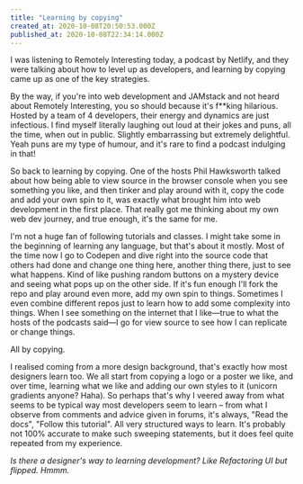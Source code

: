 ```yaml
---
title: "Learning by copying"
created_at: 2020-10-08T20:50:53.000Z
published_at: 2020-10-08T22:34:14.000Z
---
```

I was listening to Remotely Interesting today, a podcast by Netlify, and they were talking about how to level up as developers, and learning by copying came up as one of the key strategies. 

By the way, if you're into web development and JAMstack and not heard about Remotely Interesting, you so should because it's f\*\*king hilarious. Hosted by a team of 4 developers, their energy and dynamics are just infectious. I find myself literally laughing out loud at their jokes and puns, all the time, when out in public. Slightly embarrassing but extremely delightful. Yeah puns are my type of humour, and it's rare to find a podcast indulging in that! 

So back to learning by copying. One of the hosts Phil Hawksworth talked about how being able to view source in the browser console when you see something you like, and then tinker and play around with it, copy the code and add your own spin to it, was exactly what brought him into web development in the first place. That really got me thinking about my own web dev journey, and true enough, it's the same for me.  

I'm not a huge fan of following tutorials and classes. I might take some in the beginning of learning any language, but that's about it mostly. Most of the time now I go to Codepen and dive right into the source code that others had done and change one thing here, another thing there, just to see what happens. Kind of like pushing random buttons on a mystery device and seeing what pops up on the other side. If it's fun enough I'll fork the repo and play around even more, add my own spin to things. Sometimes I even combine different repos just to learn how to add some complexity into things. When I see something on the internet that I like—true to what the hosts of the podcasts said—I go for view source to see how I can replicate or change things. 

All by copying.

I realised coming from a more design background, that's exactly how most designers learn too. We all start from copying a logo or a poster we like, and over time, learning what we like and adding our own styles to it (unicorn gradients anyone? Haha). So perhaps that's why I veered away from what seems to be typical way most developers seem to learn – from what I observe from comments and advice given in forums, it's always, "Read the docs", "Follow this tutorial". All very structured ways to learn. It's probably not 100% accurate to make such sweeping statements, but it does feel quite repeated from my experience. 

_Is there a designer's way to learning development? Like Refactoring UI but flipped. Hmmm._
